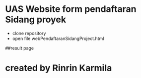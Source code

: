 # UAS Website form pendaftaran Sidang proyek

* clone repository 
* open file webPendaftaranSidangProject.html

##result page

# created by Rinrin Karmila

